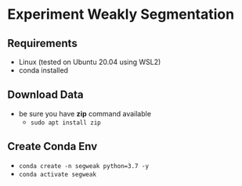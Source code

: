 # Experiment Weakly Segmentation

## Requirements
- Linux (tested on Ubuntu 20.04 using WSL2)
- conda installed

## Download Data
- be sure you have **zip** command available 
    - `sudo apt install zip`

## Create Conda Env
- `conda create -n segweak python=3.7 -y`
- `conda activate segweak`

